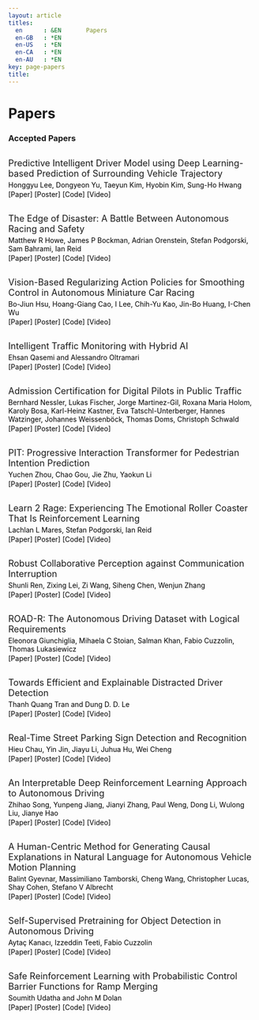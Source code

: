 ```yaml
---
layout: article
titles:
  en      : &EN       Papers
  en-GB   : *EN
  en-US   : *EN
  en-CA   : *EN
  en-AU   : *EN
key: page-papers
title:
---
```


<style>
.article__header h1 {
    display: none;
}
</style>

# Papers

### Accepted Papers

<div class="container" style="margin-top:30px;margin-bottom:30px;">
    <p style="margin:0 0 4px 0;font-size:18px;">Predictive Intelligent Driver Model using Deep Learning-based Prediction of Surrounding Vehicle Trajectory</p>
    <p style="margin:0 0 2px 0;font-size:14px;color:#000000;">Honggyu Lee, Dongyeon Yu, Taeyun Kim, Hyobin Kim, Sung-Ho Hwang</p>
    <p style="margin:0 0 20px 0;font-size:14px;color:#000000;">[Paper] [Poster] [Code] [Video]</p>
</div>

<div class="container" style="margin-top:30px;margin-bottom:30px;">
    <p style="margin:0 0 4px 0;font-size:18px;">The Edge of Disaster: A Battle Between Autonomous Racing and Safety</p>
    <p style="margin:0 0 2px 0;font-size:14px;color:#000000;">Matthew R Howe, James P Bockman, Adrian Orenstein, Stefan Podgorski, Sam Bahrami, Ian Reid</p>
    <p style="margin:0 0 20px 0;font-size:14px;color:#000000;">[Paper] [Poster] [Code] [Video]</p>
</div>

<div class="container" style="margin-top:30px;margin-bottom:30px;">
    <p style="margin:0 0 4px 0;font-size:18px;">Vision-Based Regularizing Action Policies for Smoothing Control in Autonomous Miniature Car Racing</p>
    <p style="margin:0 0 2px 0;font-size:14px;color:#000000;">Bo-Jiun Hsu, Hoang-Giang Cao, I Lee, Chih-Yu Kao, Jin-Bo Huang, I-Chen Wu</p>
    <p style="margin:0 0 20px 0;font-size:14px;color:#000000;">[Paper] [Poster] [Code] [Video]</p>
</div>

<div class="container" style="margin-top:30px;margin-bottom:30px;">
    <p style="margin:0 0 4px 0;font-size:18px;">Intelligent Traffic Monitoring with Hybrid AI</p>
    <p style="margin:0 0 2px 0;font-size:14px;color:#000000;">Ehsan Qasemi and Alessandro Oltramari</p>
    <p style="margin:0 0 20px 0;font-size:14px;color:#000000;">[Paper] [Poster] [Code] [Video]</p>
</div>

<div class="container" style="margin-top:30px;margin-bottom:30px;">
    <p style="margin:0 0 4px 0;font-size:18px;">Admission Certification for Digital Pilots in Public Traffic</p>
    <p style="margin:0 0 2px 0;font-size:14px;color:#000000;">Bernhard Nessler, Lukas Fischer, Jorge Martinez-Gil, Roxana Maria Holom, Karoly Bosa, Karl-Heinz Kastner, Eva Tatschl-Unterberger, Hannes Watzinger, Johannes Weissenböck, Thomas Doms, Christoph Schwald</p>
    <p style="margin:0 0 20px 0;font-size:14px;color:#000000;">[Paper] [Poster] [Code] [Video]</p>
</div>

<div class="container" style="margin-top:30px;margin-bottom:30px;">
    <p style="margin:0 0 4px 0;font-size:18px;">PIT: Progressive Interaction Transformer for Pedestrian Intention Prediction</p>
    <p style="margin:0 0 2px 0;font-size:14px;color:#000000;">Yuchen Zhou, Chao Gou, Jie Zhu, Yaokun Li</p>
    <p style="margin:0 0 20px 0;font-size:14px;color:#000000;">[Paper] [Poster] [Code] [Video]</p>
</div>

<div class="container" style="margin-top:30px;margin-bottom:30px;">
    <p style="margin:0 0 4px 0;font-size:18px;">Learn 2 Rage: Experiencing The Emotional Roller Coaster That Is Reinforcement Learning</p>
    <p style="margin:0 0 2px 0;font-size:14px;color:#000000;">Lachlan L Mares, Stefan Podgorski, Ian Reid</p>
    <p style="margin:0 0 20px 0;font-size:14px;color:#000000;">[Paper] [Poster] [Code] [Video]</p>
</div>

<div class="container" style="margin-top:30px;margin-bottom:30px;">
    <p style="margin:0 0 4px 0;font-size:18px;">Robust Collaborative Perception against Communication Interruption</p>
    <p style="margin:0 0 2px 0;font-size:14px;color:#000000;">Shunli Ren, Zixing Lei, Zi Wang, Siheng Chen, Wenjun Zhang</p>
    <p style="margin:0 0 20px 0;font-size:14px;color:#000000;">[Paper] [Poster] [Code] [Video]</p>
</div>

<div class="container" style="margin-top:30px;margin-bottom:30px;">
    <p style="margin:0 0 4px 0;font-size:18px;">ROAD-R: The Autonomous Driving Dataset with Logical Requirements</p>
    <p style="margin:0 0 2px 0;font-size:14px;color:#000000;">Eleonora Giunchiglia, Mihaela C Stoian, Salman Khan, Fabio Cuzzolin, Thomas Lukasiewicz</p>
    <p style="margin:0 0 20px 0;font-size:14px;color:#000000;">[Paper] [Poster] [Code] [Video]</p>
</div>

<div class="container" style="margin-top:30px;margin-bottom:30px;">
    <p style="margin:0 0 4px 0;font-size:18px;">Towards Efficient and Explainable Distracted Driver Detection</p>
    <p style="margin:0 0 2px 0;font-size:14px;color:#000000;">Thanh Quang Tran and Dung D. D. Le</p>
    <p style="margin:0 0 20px 0;font-size:14px;color:#000000;">[Paper] [Poster] [Code] [Video]</p>
</div>

<div class="container" style="margin-top:30px;margin-bottom:30px;">
    <p style="margin:0 0 4px 0;font-size:18px;">Real-Time Street Parking Sign Detection and Recognition</p>
    <p style="margin:0 0 2px 0;font-size:14px;color:#000000;">Hieu Chau, Yin Jin, Jiayu Li, Juhua Hu, Wei Cheng</p>
    <p style="margin:0 0 20px 0;font-size:14px;color:#000000;">[Paper] [Poster] [Code] [Video]</p>
</div>

<div class="container" style="margin-top:30px;margin-bottom:30px;">
    <p style="margin:0 0 4px 0;font-size:18px;">An Interpretable Deep Reinforcement Learning Approach to Autonomous Driving</p>
    <p style="margin:0 0 2px 0;font-size:14px;color:#000000;">Zhihao Song, Yunpeng Jiang, Jianyi Zhang, Paul Weng, Dong Li, Wulong Liu, Jianye Hao</p>
    <p style="margin:0 0 20px 0;font-size:14px;color:#000000;">[Paper] [Poster] [Code] [Video]</p>
</div>

<div class="container" style="margin-top:30px;margin-bottom:30px;">
    <p style="margin:0 0 4px 0;font-size:18px;">A Human-Centric Method for Generating Causal Explanations in Natural Language for Autonomous Vehicle Motion Planning</p>
    <p style="margin:0 0 2px 0;font-size:14px;color:#000000;">Balint Gyevnar, Massimiliano Tamborski, Cheng Wang, Christopher Lucas, Shay Cohen, Stefano V Albrecht</p>
    <p style="margin:0 0 20px 0;font-size:14px;color:#000000;">[Paper] [Poster] [Code] [Video]</p>
</div>

<div class="container" style="margin-top:30px;margin-bottom:30px;">
    <p style="margin:0 0 4px 0;font-size:18px;">Self-Supervised Pretraining for Object Detection in Autonomous Driving</p>
    <p style="margin:0 0 2px 0;font-size:14px;color:#000000;">Aytaç Kanacı, Izzeddin Teeti, Fabio Cuzzolin</p>
    <p style="margin:0 0 20px 0;font-size:14px;color:#000000;">[Paper] [Poster] [Code] [Video]</p>
</div>

<div class="container" style="margin-top:30px;margin-bottom:30px;">
    <p style="margin:0 0 4px 0;font-size:18px;">Safe Reinforcement Learning with Probabilistic Control Barrier Functions for Ramp Merging</p>
    <p style="margin:0 0 2px 0;font-size:14px;color:#000000;">Soumith Udatha and John M Dolan</p>
    <p style="margin:0 0 20px 0;font-size:14px;color:#000000;">[Paper] [Poster] [Code] [Video]</p>
</div>
